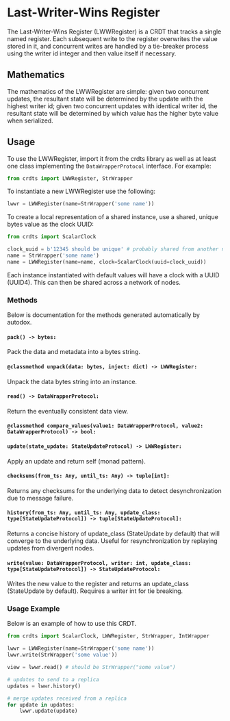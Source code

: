 # Last-Writer-Wins Register

The Last-Writer-Wins Register (LWWRegister) is a CRDT that tracks a single named
register. Each subsequent write to the register overwrites the value stored in
it, and concurrent writes are handled by a tie-breaker process using the writer
id integer and then value itself if necessary.

## Mathematics

The mathematics of the LWWRegister are simple: given two concurrent updates, the
resultant state will be determined by the update with the highest writer id;
given two concurrent updates with identical writer id, the resultant state will
be determined by which value has the higher byte value when serialized.

## Usage

To use the LWWRegister, import it from the crdts library as well as at least one
class implementing the `DataWrapperProtocol` interface. For example:

```python
from crdts import LWWRegister, StrWrapper
```

To instantiate a new LWWRegister use the following:

```python
lwwr = LWWRegister(name=StrWrapper('some name'))
```

To create a local representation of a shared instance, use a shared, unique
bytes value as the clock UUID:

```python
from crdts import ScalarClock

clock_uuid = b'12345 should be unique' # probably shared from another node
name = StrWrapper('some name')
name = LWWRegister(name=name, clock=ScalarClock(uuid=clock_uuid))
```

Each instance instantiated with default values will have a clock with a UUID
(UUID4). This can then be shared across a network of nodes.

### Methods

Below is documentation for the methods generated automatically by autodox.

#### `pack() -> bytes:`

Pack the data and metadata into a bytes string.

#### `@classmethod unpack(data: bytes, inject: dict) -> LWWRegister:`

Unpack the data bytes string into an instance.

#### `read() -> DataWrapperProtocol:`

Return the eventually consistent data view.

#### `@classmethod compare_values(value1: DataWrapperProtocol, value2: DataWrapperProtocol) -> bool:`

#### `update(state_update: StateUpdateProtocol) -> LWWRegister:`

Apply an update and return self (monad pattern).

#### `checksums(from_ts: Any, until_ts: Any) -> tuple[int]:`

Returns any checksums for the underlying data to detect desynchronization due to
message failure.

#### `history(from_ts: Any, until_ts: Any, update_class: type[StateUpdateProtocol]) -> tuple[StateUpdateProtocol]:`

Returns a concise history of update_class (StateUpdate by default) that will
converge to the underlying data. Useful for resynchronization by replaying
updates from divergent nodes.

#### `write(value: DataWrapperProtocol, writer: int, update_class: type[StateUpdateProtocol]) -> StateUpdateProtocol:`

Writes the new value to the register and returns an update_class (StateUpdate by
default). Requires a writer int for tie breaking.

### Usage Example

Below is an example of how to use this CRDT.

```python
from crdts import ScalarClock, LWWRegister, StrWrapper, IntWrapper

lwwr = LWWRegister(name=StrWrapper('some name'))
lwwr.write(StrWrapper('some value'))

view = lwwr.read() # should be StrWrapper("some value")

# updates to send to a replica
updates = lwwr.history()

# merge updates received from a replica
for update in updates:
    lwwr.update(update)
```